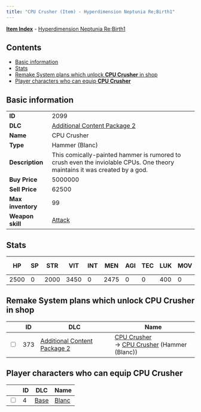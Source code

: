 ```yaml
---
title: "CPU Crusher (Item) - Hyperdimension Neptunia Re;Birth1"
---
```


[**Item Index**](/neptunia/rb1/item/index.html) - [Hyperdimension Neptunia Re;Birth1](/neptunia/rb1)

## Contents

- [Basic information](#basic-information)
- [Stats](#stats)
- [Remake System plans which unlock **CPU Crusher** in shop](#remake-system-plans-which-unlock-cpu-crusher-in-shop)
- [Player characters who can equip **CPU Crusher**](#player-characters-who-can-equip-cpu-crusher)

## Basic information

|   |   |
| -- | -- |
| **ID** | 2099 |
| **DLC** | [Additional Content Package 2](/neptunia/rb1/dlc/11-pack2.html) |
| **Name** | CPU Crusher |
| **Type** | Hammer (Blanc) |
| **Description** | This comically-painted hammer is rumored to crush even the inviolable CPUs. One theory maintains it was created by a god. |
| **Buy Price** | 5000000 |
| **Sell Price** | 62500 |
| **Max inventory** | 99 |
| **Weapon skill** | [Attack](/neptunia/rb1/skill/1-601-attack.html) |


## Stats

| HP | SP | STR | VIT | INT | MEN | AGI | TEC | LUK | MOV | Fire res. | Ice res. | Wind res. | Lightning res. |
| -- | -- | --- | --- | --- | --- | --- | --- | --- | --- | --------- | -------- | --------- | -------------- |
| 2500 | 0 | 2000 | 3450 | 0 | 2475 | 0 | 0 | 400 | 0 | 0 | 0 | 0 | 0 |


## Remake System plans which unlock **CPU Crusher** in shop

|    | ID | DLC | Name |
| -- | -- | --- | ---- |
| <input type="checkbox" id="rb1-remake-11-373" class="trackbox" /> | 373 | [Additional Content Package 2](/neptunia/rb1/dlc/11-pack2.html) | [CPU Crusher](/neptunia/rb1/remake/11-373-cpu-crusher.html)<br /> → [CPU Crusher](/neptunia/rb1/item/11-2099-cpu-crusher.html) (Hammer (Blanc)) |


## Player characters who can equip **CPU Crusher**

|    | ID | DLC | Name |
| -- | -- | --- | ---- |
| <input type="checkbox" id="rb1-player-1-4" class="trackbox" /> | 4 | [Base](/neptunia/rb1/dlc/1-base.html) | [Blanc](/neptunia/rb1/player/1-4-blanc.html) |

